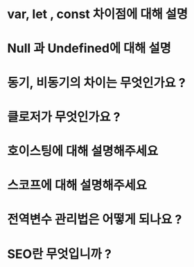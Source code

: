 # var, let , const 차이점에 대해 설명

# Null 과 Undefined에 대해 설명

# 동기, 비동기의 차이는 무엇인가요 ?

# 클로저가 무엇인가요 ?

# 호이스팅에 대해 설명해주세요

# 스코프에 대해 설명해주세요

# 전역변수 관리법은 어떻게 되나요 ?

# SEO란 무엇입니까 ?
